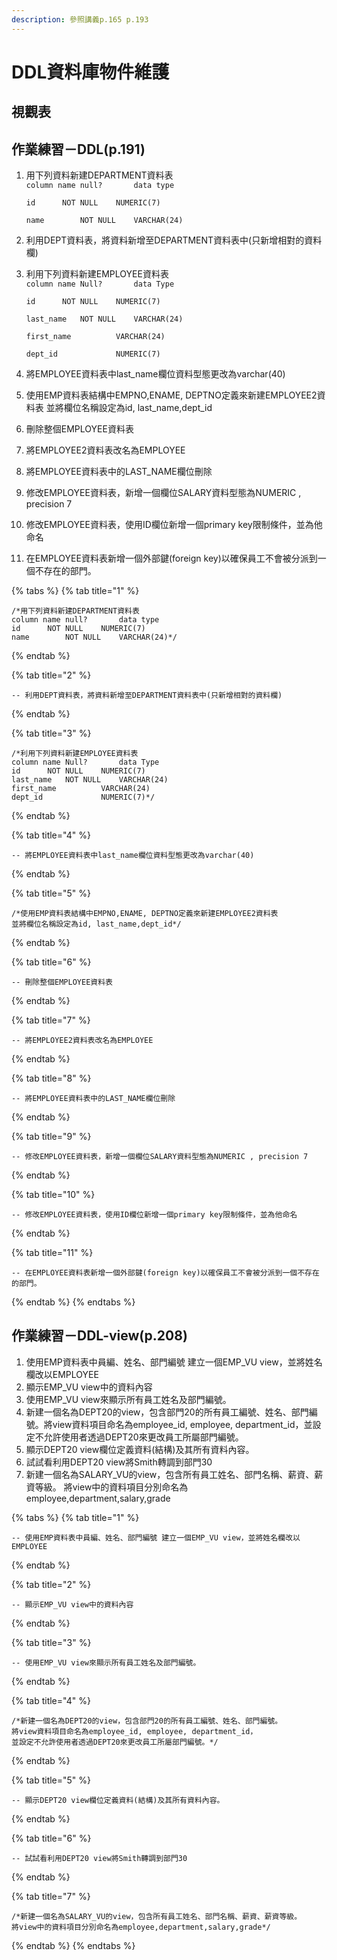 ```yaml
---
description: 參照講義p.165 p.193
---
```


# DDL資料庫物件維護

## 視觀表



## 作業練習－DDL\(p.191\)

1. 用下列資料新建DEPARTMENT資料表  
   `column name	null?		data type`

   `id		NOT NULL	NUMERIC(7)`

   `name		NOT NULL	VARCHAR(24)`

2. 利用DEPT資料表，將資料新增至DEPARTMENT資料表中\(只新增相對的資料欄\)
3. 利用下列資料新建EMPLOYEE資料表  
   `column name	Null?		data Type`

   `id		NOT NULL	NUMERIC(7)`

   `last_name	NOT NULL	VARCHAR(24)`

   `first_name		 	VARCHAR(24)`

   `dept_id	 			NUMERIC(7)`

4. 將EMPLOYEE資料表中last\_name欄位資料型態更改為varchar\(40\)
5. 使用EMP資料表結構中EMPNO,ENAME, DEPTNO定義來新建EMPLOYEE2資料表 並將欄位名稱設定為id, last\_name,dept\_id
6. 刪除整個EMPLOYEE資料表
7. 將EMPLOYEE2資料表改名為EMPLOYEE
8. 將EMPLOYEE資料表中的LAST\_NAME欄位刪除
9. 修改EMPLOYEE資料表，新增一個欄位SALARY資料型態為NUMERIC , precision 7
10. 修改EMPLOYEE資料表，使用ID欄位新增一個primary key限制條件，並為他命名
11. 在EMPLOYEE資料表新增一個外部鍵\(foreign key\)以確保員工不會被分派到一個不存在的部門。

{% tabs %}
{% tab title="1" %}
```text
/*用下列資料新建DEPARTMENT資料表
column name	null?		data type
id		NOT NULL	NUMERIC(7)
name		NOT NULL	VARCHAR(24)*/
```
{% endtab %}

{% tab title="2" %}
```
-- 利用DEPT資料表，將資料新增至DEPARTMENT資料表中(只新增相對的資料欄)
```
{% endtab %}

{% tab title="3" %}
```
/*利用下列資料新建EMPLOYEE資料表
column name	Null?		data Type
id		NOT NULL	NUMERIC(7)
last_name	NOT NULL	VARCHAR(24)
first_name		 	VARCHAR(24)
dept_id	 			NUMERIC(7)*/

```
{% endtab %}

{% tab title="4" %}
```
-- 將EMPLOYEE資料表中last_name欄位資料型態更改為varchar(40)

```
{% endtab %}

{% tab title="5" %}
```
/*使用EMP資料表結構中EMPNO,ENAME, DEPTNO定義來新建EMPLOYEE2資料表
並將欄位名稱設定為id, last_name,dept_id*/

```
{% endtab %}

{% tab title="6" %}
```
-- 刪除整個EMPLOYEE資料表

```
{% endtab %}

{% tab title="7" %}
```
-- 將EMPLOYEE2資料表改名為EMPLOYEE

```
{% endtab %}

{% tab title="8" %}
```
-- 將EMPLOYEE資料表中的LAST_NAME欄位刪除

```
{% endtab %}

{% tab title="9" %}
```
-- 修改EMPLOYEE資料表，新增一個欄位SALARY資料型態為NUMERIC , precision 7

```
{% endtab %}

{% tab title="10" %}
```
-- 修改EMPLOYEE資料表，使用ID欄位新增一個primary key限制條件，並為他命名

```
{% endtab %}

{% tab title="11" %}
```
-- 在EMPLOYEE資料表新增一個外部鍵(foreign key)以確保員工不會被分派到一個不存在的部門。

```
{% endtab %}
{% endtabs %}

## 作業練習－DDL-view\(p.208\)

1. 使用EMP資料表中員編、姓名、部門編號 建立一個EMP\_VU view，並將姓名欄改以EMPLOYEE
2. 顯示EMP\_VU view中的資料內容
3. 使用EMP\_VU view來顯示所有員工姓名及部門編號。
4. 新建一個名為DEPT20的view，包含部門20的所有員工編號、姓名、部門編號。將view資料項目命名為employee\_id, employee, department\_id，並設定不允許使用者透過DEPT20來更改員工所屬部門編號。
5. 顯示DEPT20 view欄位定義資料\(結構\)及其所有資料內容。
6. 試試看利用DEPT20 view將Smith轉調到部門30
7. 新建一個名為SALARY\_VU的view，包含所有員工姓名、部門名稱、薪資、薪資等級。 將view中的資料項目分別命名為employee,department,salary,grade 

{% tabs %}
{% tab title="1" %}
```text
-- 使用EMP資料表中員編、姓名、部門編號 建立一個EMP_VU view，並將姓名欄改以EMPLOYEE
```
{% endtab %}

{% tab title="2" %}
```
-- 顯示EMP_VU view中的資料內容

```
{% endtab %}

{% tab title="3" %}
```
-- 使用EMP_VU view來顯示所有員工姓名及部門編號。
```
{% endtab %}

{% tab title="4" %}
```
/*新建一個名為DEPT20的view，包含部門20的所有員工編號、姓名、部門編號。
將view資料項目命名為employee_id, employee, department_id，
並設定不允許使用者透過DEPT20來更改員工所屬部門編號。*/

```
{% endtab %}

{% tab title="5" %}
```
-- 顯示DEPT20 view欄位定義資料(結構)及其所有資料內容。
```
{% endtab %}

{% tab title="6" %}
```
-- 試試看利用DEPT20 view將Smith轉調到部門30

```
{% endtab %}

{% tab title="7" %}
```
/*新建一個名為SALARY_VU的view，包含所有員工姓名、部門名稱、薪資、薪資等級。
將view中的資料項目分別命名為employee,department,salary,grade*/

```
{% endtab %}
{% endtabs %}

